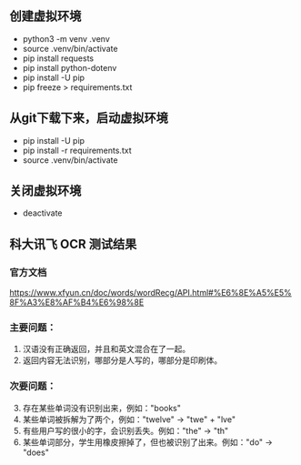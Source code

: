 ## 创建虚拟环境
- python3 -m venv .venv
- source .venv/bin/activate 
- pip install requests
- pip install python-dotenv
- pip install -U pip
- pip freeze > requirements.txt

## 从git下载下来，启动虚拟环境
- pip install -U pip
- pip install -r requirements.txt
- source .venv/bin/activate

## 关闭虚拟环境
- deactivate

## 科大讯飞 OCR 测试结果
### 官方文档
https://www.xfyun.cn/doc/words/wordRecg/API.html#%E6%8E%A5%E5%8F%A3%E8%AF%B4%E6%98%8E

### 主要问题：
1. 汉语没有正确返回，并且和英文混合在了一起。
2. 返回内容无法识别，哪部分是人写的，哪部分是印刷体。

### 次要问题：
3. 存在某些单词没有识别出来，例如："books"
4. 某些单词被拆解为了两个，例如："twelve" -> "twe" + "lve"
5. 有些用户写的很小的字，会识别丢失。例如："the" -> "th"
6. 某些单词部分，学生用橡皮擦掉了，但也被识别了出来。例如："do" -> "does"